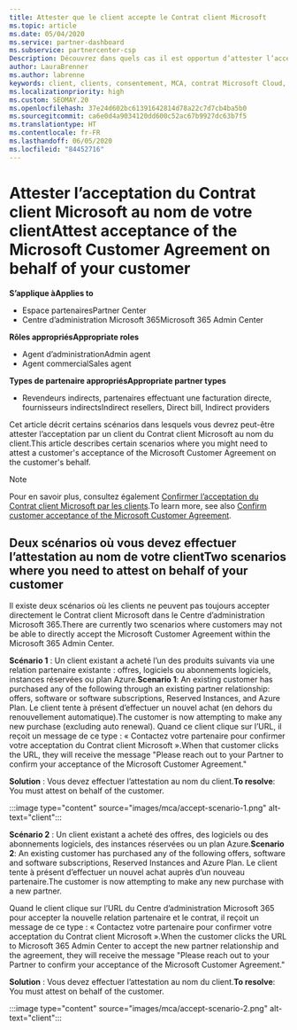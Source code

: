 ```yaml
---
title: Attester que le client accepte le Contrat client Microsoft
ms.topic: article
ms.date: 05/04/2020
ms.service: partner-dashboard
ms.subservice: partnercenter-csp
Description: Découvrez dans quels cas il est opportun d’attester l’acceptation du Contrat client Microsoft au nom de votre client.
author: LauraBrenner
ms.author: labrenne
keywords: client, clients, consentement, MCA, contrat Microsoft Cloud, Contrat client Microsoft, modèles d’accord client, attestation d’acceptation
ms.localizationpriority: high
ms.custom: SEOMAY.20
ms.openlocfilehash: 37e24d602bc61391642814d78a22c7d7cb4ba5b0
ms.sourcegitcommit: ca6e0d4a9034120dd600c52ac67b9927dc63b7f5
ms.translationtype: HT
ms.contentlocale: fr-FR
ms.lasthandoff: 06/05/2020
ms.locfileid: "84452716"
---
```

# <a name="attest-acceptance-of-the-microsoft-customer-agreement-on-behalf-of-your-customer"></a><span data-ttu-id="782e5-104">Attester l’acceptation du Contrat client Microsoft au nom de votre client</span><span class="sxs-lookup"><span data-stu-id="782e5-104">Attest acceptance of the Microsoft Customer Agreement on behalf of your customer</span></span>

<span data-ttu-id="782e5-105">**S’applique à**</span><span class="sxs-lookup"><span data-stu-id="782e5-105">**Applies to**</span></span>

- <span data-ttu-id="782e5-106">Espace partenaires</span><span class="sxs-lookup"><span data-stu-id="782e5-106">Partner Center</span></span>
- <span data-ttu-id="782e5-107">Centre d’administration Microsoft 365</span><span class="sxs-lookup"><span data-stu-id="782e5-107">Microsoft 365 Admin Center</span></span>

<span data-ttu-id="782e5-108">**Rôles appropriés**</span><span class="sxs-lookup"><span data-stu-id="782e5-108">**Appropriate roles**</span></span>

- <span data-ttu-id="782e5-109">Agent d’administration</span><span class="sxs-lookup"><span data-stu-id="782e5-109">Admin agent</span></span>
- <span data-ttu-id="782e5-110">Agent commercial</span><span class="sxs-lookup"><span data-stu-id="782e5-110">Sales agent</span></span>

<span data-ttu-id="782e5-111">**Types de partenaire appropriés**</span><span class="sxs-lookup"><span data-stu-id="782e5-111">**Appropriate partner types**</span></span>

- <span data-ttu-id="782e5-112">Revendeurs indirects, partenaires effectuant une facturation directe, fournisseurs indirects</span><span class="sxs-lookup"><span data-stu-id="782e5-112">Indirect resellers, Direct bill, Indirect providers</span></span>

<span data-ttu-id="782e5-113">Cet article décrit certains scénarios dans lesquels vous devrez peut-être attester l’acceptation par un client du Contrat client Microsoft au nom du client.</span><span class="sxs-lookup"><span data-stu-id="782e5-113">This article describes certain scenarios where you might need to attest a customer's acceptance of the Microsoft Customer Agreement on the customer's behalf.</span></span>

>[!NOTE]
><span data-ttu-id="782e5-114">Pour en savoir plus, consultez également [Confirmer l’acceptation du Contrat client Microsoft par les clients](confirm-customer-agreement.md).</span><span class="sxs-lookup"><span data-stu-id="782e5-114">To learn more, see also [Confirm customer acceptance of the Microsoft Customer Agreement](confirm-customer-agreement.md).</span></span>

## <a name="two-scenarios-where-you-need-to-attest-on-behalf-of-your-customer"></a><span data-ttu-id="782e5-115">Deux scénarios où vous devez effectuer l’attestation au nom de votre client</span><span class="sxs-lookup"><span data-stu-id="782e5-115">Two scenarios where you need to attest on behalf of your customer</span></span>

<span data-ttu-id="782e5-116">Il existe deux scénarios où les clients ne peuvent pas toujours accepter directement le Contrat client Microsoft dans le Centre d’administration Microsoft 365.</span><span class="sxs-lookup"><span data-stu-id="782e5-116">There are currently two scenarios where customers may not be able to directly accept the Microsoft Customer Agreement within the Microsoft 365 Admin Center.</span></span>

<span data-ttu-id="782e5-117">**Scénario 1** : Un client existant a acheté l’un des produits suivants via une relation partenaire existante : offres, logiciels ou abonnements logiciels, instances réservées ou plan Azure.</span><span class="sxs-lookup"><span data-stu-id="782e5-117">**Scenario 1**: An existing customer has purchased any of the following through an existing partner relationship: offers, software or software subscriptions, Reserved Instances, and Azure Plan.</span></span> <span data-ttu-id="782e5-118">Le client tente à présent d’effectuer un nouvel achat (en dehors du renouvellement automatique).</span><span class="sxs-lookup"><span data-stu-id="782e5-118">The customer is now attempting to make any new purchase (excluding auto renewal).</span></span> <span data-ttu-id="782e5-119">Quand ce client clique sur l’URL, il reçoit un message de ce type : « Contactez votre partenaire pour confirmer votre acceptation du Contrat client Microsoft ».</span><span class="sxs-lookup"><span data-stu-id="782e5-119">When that customer clicks the URL, they will receive the message "Please reach out to your Partner to confirm your acceptance of the Microsoft Customer Agreement."</span></span>  

<span data-ttu-id="782e5-120">**Solution** : Vous devez effectuer l’attestation au nom du client.</span><span class="sxs-lookup"><span data-stu-id="782e5-120">**To resolve**: You must attest on behalf of the customer.</span></span>

:::image type="content" source="images/mca/accept-scenario-1.png" alt-text="client":::

<span data-ttu-id="782e5-122">**Scénario 2** : Un client existant a acheté des offres, des logiciels ou des abonnements logiciels, des instances réservées ou un plan Azure.</span><span class="sxs-lookup"><span data-stu-id="782e5-122">**Scenario 2**: An existing customer has purchased any of the following offers, software and software subscriptions, Reserved Instances and Azure Plan.</span></span> <span data-ttu-id="782e5-123">Le client tente à présent d’effectuer un nouvel achat auprès d’un nouveau partenaire.</span><span class="sxs-lookup"><span data-stu-id="782e5-123">The customer is now attempting to make any new purchase with a new partner.</span></span>

<span data-ttu-id="782e5-124">Quand le client clique sur l’URL du Centre d’administration Microsoft 365 pour accepter la nouvelle relation partenaire et le contrat, il reçoit un message de ce type : « Contactez votre partenaire pour confirmer votre acceptation du Contrat client Microsoft ».</span><span class="sxs-lookup"><span data-stu-id="782e5-124">When the customer clicks the URL to Microsoft 365 Admin Center to accept the new partner relationship and the agreement, they will receive the message "Please reach out to your Partner to confirm your acceptance of the Microsoft Customer Agreement."</span></span>  

<span data-ttu-id="782e5-125">**Solution** : Vous devez effectuer l’attestation au nom du client.</span><span class="sxs-lookup"><span data-stu-id="782e5-125">**To resolve**: You must attest on behalf of the customer.</span></span>  

:::image type="content" source="images/mca/accept-scenario-2.png" alt-text="client":::